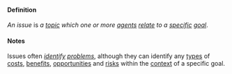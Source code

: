 #### Definition

*An issue* is *a [topic](https://github.com/gcassel/Modular-Organization-Terminology/blob/master/terms/topic.md) which one or more [agents](https://github.com/gcassel/Modular-Organization-Terminology/blob/master/terms/agent.md) [relate](https://github.com/gcassel/Modular-Organization-Terminology/blob/master/terms/relate.md) to a [specific](https://github.com/gcassel/Modular-Organization-Terminology/blob/master/terms/specific.md) [goal](https://github.com/gcassel/Modular-Organization-Terminology/blob/master/terms/goal.md)*.
		
#### Notes

Issues often *[identify](https://github.com/gcassel/Modular-Organization-Terminology/blob/master/terms/identify.md) [problems](https://github.com/gcassel/Modular-Organization-Terminology/blob/master/terms/problem.md)*, although they can identify any [types](https://github.com/gcassel/Modular-Organization-Terminology/blob/master/terms/type.md) of [costs](https://github.com/gcassel/Modular-Organization-Terminology/blob/master/terms/cost.md), [benefits](https://github.com/gcassel/Modular-Organization-Terminology/blob/master/terms/benefit.md), [opportunities](https://github.com/gcassel/Modular-Organization-Terminology/blob/master/terms/opportunity.md) and [risks](https://github.com/gcassel/Modular-Organization-Terminology/blob/master/terms/risk.md) within the [context](https://github.com/gcassel/Modular-Organization-Terminology/blob/master/terms/context.md) of a specific goal.
